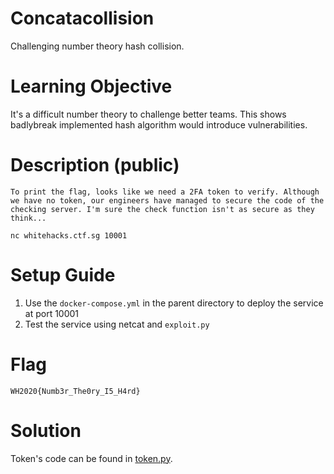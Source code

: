 # Concatacollision

Challenging number theory hash collision.

# Learning Objective

It's a difficult number theory to challenge better teams. This shows badlybreak implemented hash algorithm would introduce vulnerabilities.

# Description (public)

```
To print the flag, looks like we need a 2FA token to verify. Although we have no token, our engineers have managed to secure the code of the checking server. I'm sure the check function isn't as secure as they think...

nc whitehacks.ctf.sg 10001
```

# Setup Guide

1. Use the `docker-compose.yml` in the parent directory to deploy the service at port 10001
2. Test the service using netcat and `exploit.py`

# Flag

`WH2020{Numb3r_The0ry_I5_H4rd}`

# Solution

Token's code can be found in [token.py](token.py).
